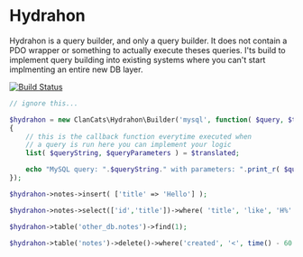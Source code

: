 # Hydrahon

Hydrahon is a query builder, and only a query builder. It does not contain a PDO wrapper or something to actually execute theses queries. I'ts build to implement query building into existing systems where you can't start implmenting an entire new DB layer.

[![Build Status](https://travis-ci.org/ClanCats/Hydrahon.svg?branch=master)](https://travis-ci.org/ClanCats/Hydrahon)

```php
// ignore this...

$hydrahon = new ClanCats\Hydrahon\Builder('mysql', function( $query, $translated )
{
	// this is the callback function everytime executed when
	// a query is run here you can implement your logic
	list( $queryString, $queryParameters ) = $translated;

	echo "MySQL query: ".$queryString." with parameters: ".print_r( $queryParameters, true );
});

$hydrahon->notes->insert( ['title' => 'Hello'] );

$hydrahon->notes->select(['id','title'])->where( 'title', 'like', 'H%' )->get();

$hydrahon->table('other_db.notes')->find(1);

$hydrahon->table('notes')->delete()->where('created', '<', time() - 60 * 60 * 24 );
```